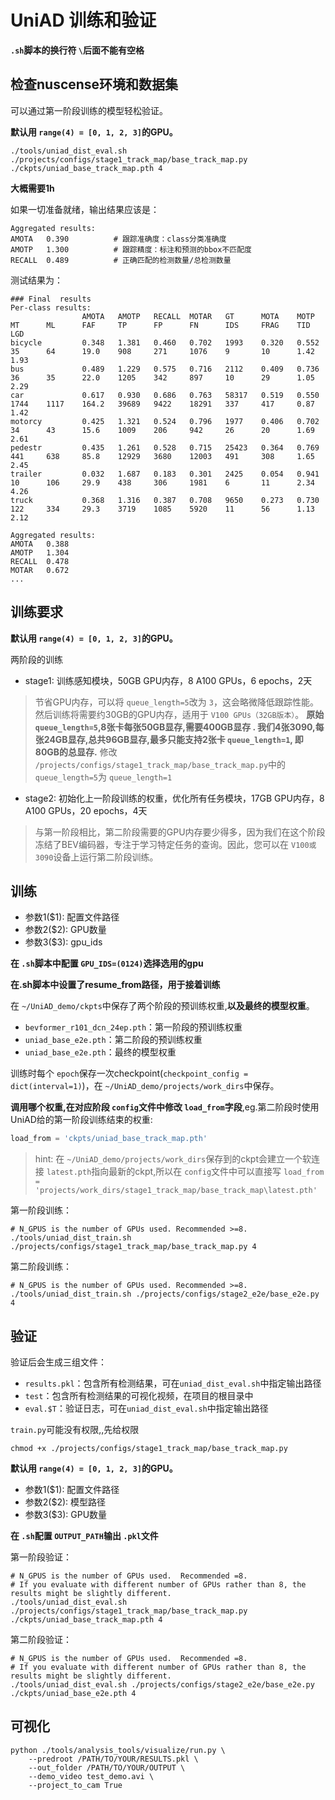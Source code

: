 # UniAD 训练和验证

**`.sh`脚本的换行符 `\`后面不能有空格**

## 检查nuscense环境和数据集

可以通过第一阶段训练的模型轻松验证。

**默认用 `range(4) = [0, 1, 2, 3]`的GPU。**

```shell
./tools/uniad_dist_eval.sh ./projects/configs/stage1_track_map/base_track_map.py ./ckpts/uniad_base_track_map.pth 4 
```

**大概需要1h**

如果一切准备就绪，输出结果应该是：

```shell
Aggregated results: 
AMOTA	0.390          # 跟踪准确度：class分类准确度
AMOTP	1.300          # 跟踪精度：标注和预测的bbox不匹配度
RECALL	0.489          # 正确匹配的检测数量/总检测数量
```

测试结果为：

```shell
### Final  results
Per-class results:
                AMOTA   AMOTP   RECALL  MOTAR   GT      MOTA    MOTP    MT      ML      FAF     TP      FP      FN      IDS     FRAG    TID     LGD
bicycle         0.348   1.381   0.460   0.702   1993    0.320   0.552   35      64      19.0    908     271     1076    9       10      1.42    1.93
bus             0.489   1.229   0.575   0.716   2112    0.409   0.736   36      35      22.0    1205    342     897     10      29      1.05    2.29
car             0.617   0.930   0.686   0.763   58317   0.519   0.550   1744    1117    164.2   39689   9422    18291   337     417     0.87    1.42
motorcy         0.425   1.321   0.524   0.796   1977    0.406   0.702   34      43      15.6    1009    206     942     26      20      1.69    2.61
pedestr         0.435   1.261   0.528   0.715   25423   0.364   0.769   441     638     85.8    12929   3680    12003   491     308     1.65    2.45
trailer         0.032   1.687   0.183   0.301   2425    0.054   0.941   10      106     29.9    438     306     1981    6       11      2.34    4.26
truck           0.368   1.316   0.387   0.708   9650    0.273   0.730   122     334     29.3    3719    1085    5920    11      56      1.13    2.12

Aggregated results:
AMOTA   0.388
AMOTP   1.304
RECALL  0.478
MOTAR   0.672
...
```

## 训练要求

**默认用 `range(4) = [0, 1, 2, 3]`的GPU。**

两阶段的训练

- stage1: 训练感知模块，50GB GPU内存，8 A100 GPUs，6 epochs，2天

> 节省GPU内存，可以将 `queue_length=5`改为 `3`，这会略微降低跟踪性能。然后训练将需要约30GB的GPU内存，适用于 `V100 GPUs（32GB版本）`。
> **原始 `queue_length=5`,8张卡每张50GB显存,需要400GB显存  . 我们4张3090,每张24GB显存,总共96GB显存,最多只能支持2张卡 `queue_length=1`, 即80GB的总显存.**
> 修改 `/projects/configs/stage1_track_map/base_track_map.py`中的 `queue_length=5`为 `queue_length=1`

- stage2: 初始化上一阶段训练的权重，优化所有任务模块，17GB GPU内存，8 A100 GPUs，20 epochs，4天

> 与第一阶段相比，第二阶段需要的GPU内存要少得多，因为我们在这个阶段冻结了BEV编码器，专注于学习特定任务的查询。因此，您可以在 `V100或3090`设备上运行第二阶段训练。

## 训练

- 参数1($1): 配置文件路径
- 参数2($2): GPU数量
- 参数3($3): gpu_ids

**在 `.sh`脚本中配置 `GPU_IDS=(0124)`选择选用的gpu**

**在.sh脚本中设置了resume_from路径，用于接着训练**

在 `~/UniAD_demo/ckpts`中保存了两个阶段的预训练权重,**以及最终的模型权重**。

- `bevformer_r101_dcn_24ep.pth`：第一阶段的预训练权重
- `uniad_base_e2e.pth`：第二阶段的预训练权重
- `uniad_base_e2e.pth`：最终的模型权重

训练时每个 `epoch`保存一次checkpoint(`checkpoint_config = dict(interval=1)`)，在 `~/UniAD_demo/projects/work_dirs`中保存。

**调用哪个权重,在对应阶段 `config`文件中修改 `load_from`字段**,eg.第二阶段时使用UniAD给的第一阶段训练结束的权重:

```python
load_from = 'ckpts/uniad_base_track_map.pth'
```

> hint: 在 `~/UniAD_demo/projects/work_dirs`保存到的ckpt会建立一个软连接 `latest.pth`指向最新的ckpt,所以在 `config`文件中可以直接写 `load_from = 'projects/work_dirs/stage1_track_map/base_track_map\latest.pth'`

第一阶段训练：

```shell
# N_GPUS is the number of GPUs used. Recommended >=8.
./tools/uniad_dist_train.sh ./projects/configs/stage1_track_map/base_track_map.py 4
```

第二阶段训练：

```shell
# N_GPUS is the number of GPUs used. Recommended >=8.
./tools/uniad_dist_train.sh ./projects/configs/stage2_e2e/base_e2e.py 4
```

## 验证

验证后会生成三组文件：
- `results.pkl`：包含所有检测结果，可在`uniad_dist_eval.sh`中指定输出路径
- `test`：包含所有检测结果的可视化视频，在项目的根目录中
- `eval.$T`：验证日志，可在`uniad_dist_eval.sh`中指定输出路径

`train.py`可能没有权限,,先给权限

```shell
chmod +x ./projects/configs/stage1_track_map/base_track_map.py
```

**默认用 `range(4) = [0, 1, 2, 3]`的GPU。**

- 参数1($1): 配置文件路径
- 参数2($2): 模型路径
- 参数3($3): GPU数量

**在 `.sh`配置 `OUTPUT_PATH`输出 `.pkl`文件**

第一阶段验证：

```shell
# N_GPUS is the number of GPUs used.  Recommended =8.
# If you evaluate with different number of GPUs rather than 8, the results might be slightly different.
./tools/uniad_dist_eval.sh ./projects/configs/stage1_track_map/base_track_map.py ./ckpts/uniad_base_track_map.pth 4
```

第二阶段验证：

```shell
# N_GPUS is the number of GPUs used.  Recommended =8.
# If you evaluate with different number of GPUs rather than 8, the results might be slightly different.
./tools/uniad_dist_eval.sh ./projects/configs/stage2_e2e/base_e2e.py ./ckpts/uniad_base_e2e.pth 4
```

## 可视化

```shell
python ./tools/analysis_tools/visualize/run.py \
    --predroot /PATH/TO/YOUR/RESULTS.pkl \
    --out_folder /PATH/TO/YOUR/OUTPUT \
    --demo_video test_demo.avi \
    --project_to_cam True
```
